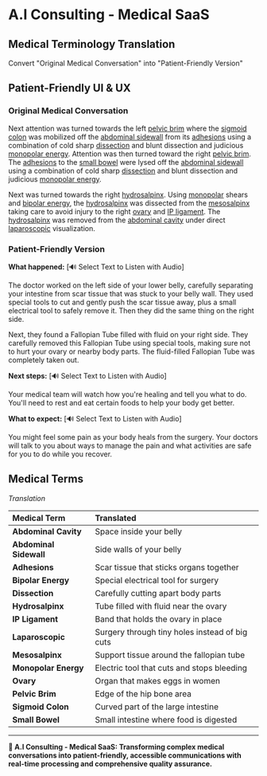 # A.I Consulting - Medical SaaS

## Medical Terminology Translation

Convert "Original Medical Conversation" into "Patient-Friendly Version"


## Patient-Friendly UI & UX


### Original Medical Conversation

Next attention was turned towards the left [pelvic brim](https://my.clevelandclinic.org/health/body/pelvis) where the [sigmoid colon](https://my.clevelandclinic.org/health/body/22134-colon-large-intestine) was mobilized off the [abdominal sidewall](https://my.clevelandclinic.org/health/body/21755-abdominal-muscles) from its [adhesions](https://my.clevelandclinic.org/health/diseases/15254-abdominal-adhesions) using a combination of cold sharp [dissection](https://medlineplus.gov/ency/article/002349.htm) and blunt dissection and judicious [monopolar energy](https://www.aspensurgical.com/Resources/Documents/Articles/bipolar-electrosurgery-vs-monopolar-electrosurgery). Attention was then turned toward the right [pelvic brim](https://my.clevelandclinic.org/health/body/pelvis). The [adhesions](https://my.clevelandclinic.org/health/diseases/15254-abdominal-adhesions) to the [small bowel](https://my.clevelandclinic.org/health/body/22135-small-intestine) were lysed off the [abdominal sidewall](https://my.clevelandclinic.org/health/body/21755-abdominal-muscles) using a combination of cold sharp [dissection](https://medlineplus.gov/ency/article/002349.htm) and blunt dissection and judicious [monopolar energy](https://www.aspensurgical.com/Resources/Documents/Articles/bipolar-electrosurgery-vs-monopolar-electrosurgery).

Next was turned towards the right [hydrosalpinx](https://my.clevelandclinic.org/health/diseases/24437-hydrosalpinx). Using [monopolar](https://www.aspensurgical.com/Resources/Documents/Articles/bipolar-electrosurgery-vs-monopolar-electrosurgery) shears and [bipolar energy](https://www.aspensurgical.com/Resources/Documents/Articles/bipolar-electrosurgery-vs-monopolar-electrosurgery), the [hydrosalpinx](https://my.clevelandclinic.org/health/diseases/24437-hydrosalpinx) was dissected from the [mesosalpinx](https://www.imaios.com/en/e-anatomy/anatomical-structures/mesosalpinx-1541222256#) taking care to avoid injury to the right [ovary](https://my.clevelandclinic.org/health/body/22999-ovaries) and [IP ligament](https://www.imaios.com/en/e-anatomy/anatomical-structures/suspensory-ligament-of-left-ovary-infundibulopelvic-ligament-female-121132432#). The [hydrosalpinx](https://my.clevelandclinic.org/health/diseases/24437-hydrosalpinx) was removed from the [abdominal cavity](https://my.clevelandclinic.org/health/body/22894-peritoneum) under direct [laparoscopic](https://my.clevelandclinic.org/health/procedures/4819-laparoscopy) visualization.

### Patient-Friendly Version

**What happened:** [🔊 Select Text to Listen with Audio]

The doctor worked on the left side of your lower belly, carefully separating your intestine from scar tissue that was stuck to your belly wall. They used special tools to cut and gently push the scar tissue away, plus a small electrical tool to safely remove it. Then they did the same thing on the right side.

Next, they found a Fallopian Tube filled with fluid on your right side. They carefully removed this Fallopian Tube using special tools, making sure not to hurt your ovary or nearby body parts. The fluid-filled Fallopian Tube was completely taken out.

**Next steps:** [🔊 Select Text to Listen with Audio]

Your medical team will watch how you're healing and tell you what to do. You'll need to rest and eat certain foods to help your body get better.

**What to expect:** [🔊 Select Text to Listen with Audio]

You might feel some pain as your body heals from the surgery. Your doctors will talk to you about ways to manage the pain and what activities are safe for you to do while you recover.


## Medical Terms

*Translation*

| Medical Term | Translated |
|:------|:---------------|
| **Abdominal Cavity** | Space inside your belly |
| **Abdominal Sidewall** | Side walls of your belly |
| **Adhesions** | Scar tissue that sticks organs together |
| **Bipolar Energy** | Special electrical tool for surgery |
| **Dissection** | Carefully cutting apart body parts |
| **Hydrosalpinx** | Tube filled with fluid near the ovary |
| **IP Ligament** | Band that holds the ovary in place |
| **Laparoscopic** | Surgery through tiny holes instead of big cuts |
| **Mesosalpinx** | Support tissue around the fallopian tube |
| **Monopolar Energy** | Electric tool that cuts and stops bleeding |
| **Ovary** | Organ that makes eggs in women |
| **Pelvic Brim** | Edge of the hip bone area |
| **Sigmoid Colon** | Curved part of the large intestine |
| **Small Bowel** | Small intestine where food is digested |



---

**🎯 A.I Consulting - Medical SaaS: Transforming complex medical conversations into patient-friendly, accessible communications with real-time processing and comprehensive quality assurance.**
